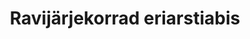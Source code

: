 ---
title: Ravijärjekorrad eriarstiabis
title_en: 'Medical Care Waiting Lists'
notes: >-
  Ravijärjekordade ettulatuv ja tagasivaatav igakuine aruandlus. Arhiiv kuni 1
  aasta tagasi, allalaaditava exceli tabelina.
notes_en: ''
category: 
  - Tervis
category_en: 
  - Health
resources:
  - name: Ravijärjekorrad eriarstiabis
    url: 'https://www.haigekassa.ee/partnerile/raviasutusele/ravijarjekorra-info-partnerile'
    format: html
    interactive: 'False'
license: 'https://creativecommons.org/licenses/by-sa/3.0/ee/legalcode'
update_freq: 'http://purl.org/linked-data/sdmx/2009/code#freq-M'
organization: Eesti Haigekassa
maintainer_name: ''
maintainer_email: ''
maintainer_phone: ''
date_issued: '21/04/2020'
date_modified: 2021/02/02
---